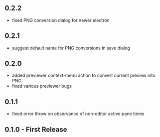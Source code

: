 ## 0.2.2
* fixed PNG conversion dialog for newer electron

## 0.2.1
* suggest default name for PNG conversions in save dialog

## 0.2.0
* added previewer context-menu action to convert current preview into PNG
* fixed various previewer bugs

## 0.1.1
* fixed error throw on observance of non-editor active pane items

## 0.1.0 - First Release
